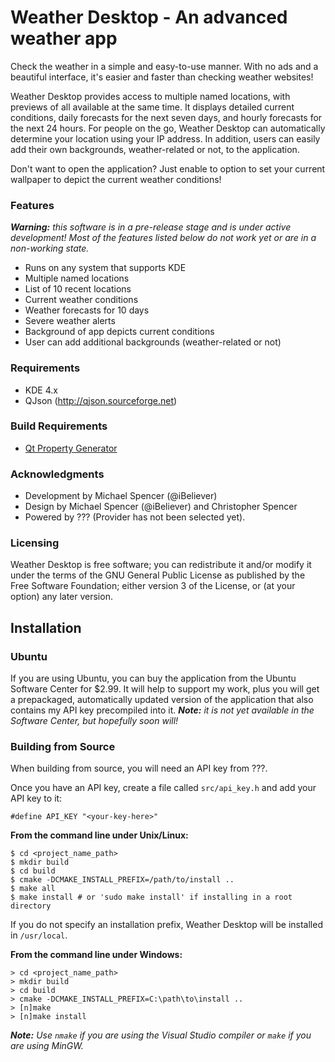 Weather Desktop - An advanced weather app
=========================================

Check the weather in a simple and easy-to-use manner. With no ads and a beautiful interface, it's easier and faster than checking weather websites!

Weather Desktop provides access to multiple named locations, with previews of all available at the same time. It displays detailed current conditions,  daily forecasts for the next seven days, and hourly forecasts for the next 24 hours. For people on the go, Weather Desktop can automatically determine your location using your IP address. In addition, users can easily add their own backgrounds, weather-related or not, to the application. 

Don't want to open the application? Just enable to option to set your current wallpaper to depict the current weather conditions!

### Features ###

_**Warning:** this software is in a pre-release stage and is under active development! Most of the features listed below do not work yet or are in a non-working state._

 * Runs on any system that supports KDE
 * Multiple named locations
 * List of 10 recent locations
 * Current weather conditions
 * Weather forecasts for 10 days
 * Severe weather alerts
 * Background of app depicts current conditions
 * User can add additional backgrounds (weather-related or not)

### Requirements ###
 * KDE 4.x
 * QJson (http://qjson.sourceforge.net)

### Build Requirements ###
 * [Qt Property Generator](https://github.com/iBeliever/mkprop)

### Acknowledgments ###

 * Development by Michael Spencer (@iBeliever)
 * Design by Michael Spencer (@iBeliever) and Christopher Spencer
 * Powered by ??? (Provider has not been selected yet).

### Licensing ###

Weather Desktop is free software; you can redistribute it and/or modify it under the terms of the GNU General Public License as published by the Free Software Foundation; either version 3 of the License, or (at your option) any later version.


Installation
------------

### Ubuntu ###

If you are using Ubuntu, you can buy the application from the Ubuntu Software Center for $2.99. It will help to support my work, plus you will get a prepackaged, automatically updated version of the application that also contains my API key precompiled into it. _**Note:** it is not yet available in the Software Center, but hopefully soon will!_

### Building from Source ###

When building from source, you will need an API key from ???.

Once you have an API key, create a file called `src/api_key.h` and add your API key to it:

    #define API_KEY "<your-key-here>"
    

**From the command line under Unix/Linux:**

    $ cd <project_name_path>
    $ mkdir build
    $ cd build
    $ cmake -DCMAKE_INSTALL_PREFIX=/path/to/install ..
    $ make all
    $ make install # or 'sudo make install' if installing in a root directory
    
If you do not specify an installation prefix, Weather Desktop will be installed in `/usr/local`.

**From the command line under Windows:**

    > cd <project_name_path>
    > mkdir build
    > cd build
    > cmake -DCMAKE_INSTALL_PREFIX=C:\path\to\install ..
    > [n]make
    > [n]make install
    
_**Note:** Use `nmake` if you are using the Visual Studio compiler or `make` if you are using MinGW._
